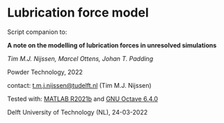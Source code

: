 # Lubrication force model

Script companion to:

**A note on the modelling of lubrication forces in unresolved simulations**

*Tim M.J. Nijssen, Marcel Ottens, Johan T. Padding*

Powder Technology, 2022

contact: t.m.j.nijssen@tudelft.nl (Tim M.J. Nijssen)

Tested with: [MATLAB R2021b](https://www.mathworks.com/products/matlab.html) and [GNU Octave 6.4.0](https://www.gnu.org/software/octave/index)

Delft University of Technology (NL), 24-03-2022

